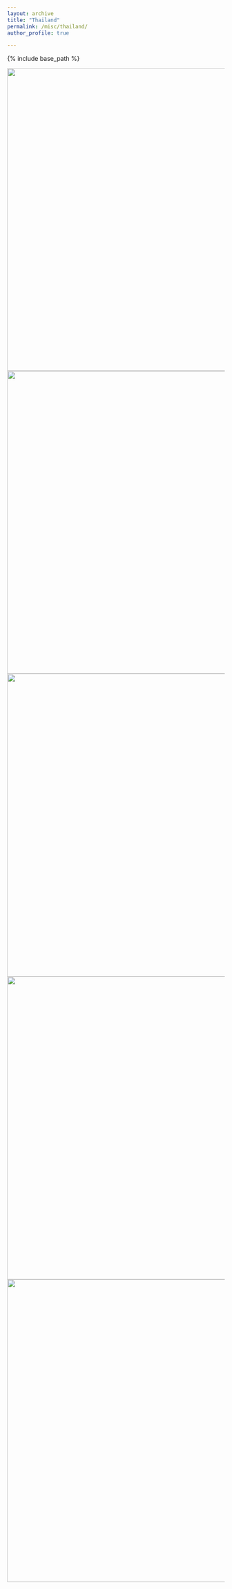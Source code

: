 ```yaml
---
layout: archive
title: "Thailand"
permalink: /misc/thailand/
author_profile: true

---
```


{% include base_path %}

<img src="../../images/thailand/thailand_1.jpg" width="700"/>

<!-- <img src="../../images/thailand/thailand_2.jpg" width="700" style="transform:rotate(180deg);"/> -->
<img src="../../images/thailand/thailand_2.jpg" width="700"/>

<!-- <img src="../../images/thailand/thailand_3.jpg" width="700" style="transform:rotate(180deg);"/> -->
<img src="../../images/thailand/thailand_3.jpg" width="700"/>

<img src="../../images/thailand/thailand_6.jpg" width="700"/>

<!-- <img src="../../images/thailand/thailand_5.jpg" width="700" style="transform:rotate(180deg);"/> -->
<img src="../../images/thailand/thailand_5.jpg" width="700"/>
